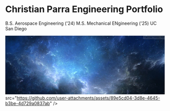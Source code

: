 # Christian Parra Engineering Portfolio
B.S. Aerospace Engineering ('24)
M.S. Mechanical ENgineering ('25)
UC San Diego

![Frong Page](TimelineCovers.pro_ultra-hd-space-facebook-cover.jpg)
src="https://github.com/user-attachments/assets/89e5cd04-3d8e-4645-b3be-4d729a0837ab" />

